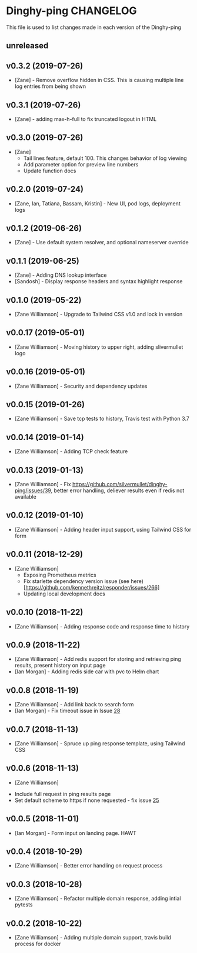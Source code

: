 # Dinghy-ping CHANGELOG

This file is used to list changes made in each version of the Dinghy-ping 

## unreleased

## v0.3.2 (2019-07-26)
- [Zane] - Remove overflow hidden in CSS. This is causing multiple line log entries from being shown 

## v0.3.1 (2019-07-26)
- [Zane] - adding max-h-full to fix truncated logout in HTML

## v0.3.0 (2019-07-26)

- [Zane]
  * Tail lines feature, default 100. This changes behavior of log viewing
  * Add parameter option for preview line numbers
  * Update function docs

## v0.2.0 (2019-07-24)

- [Zane, Ian, Tatiana, Bassam, Kristin] - New UI, pod logs, deployment logs

## v0.1.2 (2019-06-26)

- [Zane] - Use default system resolver, and optional nameserver override

## v0.1.1 (2019-06-25)

- [Zane] - Adding DNS lookup interface
- [Sandosh] - Display response headers and syntax highlight response

## v0.1.0 (2019-05-22)

- [Zane Williamson] - Upgrade to Tailwind CSS v1.0 and lock in version

## v0.0.17 (2019-05-01)

- [Zane Williamson] - Moving history to upper right, adding slivermullet logo 

## v0.0.16 (2019-05-01)

- [Zane Williamson] - Security and dependency updates 

## v0.0.15 (2019-01-26)

- [Zane Williamson] - Save tcp tests to history, Travis test with Python 3.7 

## v0.0.14 (2019-01-14)

- [Zane Williamson] - Adding TCP check feature

## v0.0.13 (2019-01-13)

- [Zane Williamson] - Fix https://github.com/silvermullet/dinghy-ping/issues/39, better error handling, deliever results even if redis not available 

## v0.0.12 (2019-01-10)

- [Zane Williamson] - Adding header input support, using Tailwind CSS for form

## v0.0.11 (2018-12-29)

- [Zane Williamson]
  * Exposing Prometheus metrics
  * Fix starlette dependency version issue (see here)[https://github.com/kennethreitz/responder/issues/266]
  * Updating local development docs

## v0.0.10 (2018-11-22)

- [Zane Williamson] - Adding response code and response time to history

## v0.0.9 (2018-11-22)

- [Zane Williamson] - Add redis support for storing and retrieving ping results, present history on input page
- [Ian Morgan] - Adding redis side car with pvc to Helm chart 

## v0.0.8 (2018-11-19)

- [Zane Williamson] - Add link back to search form 
- [Ian Morgan] - Fix timeout issue in Issue [28](https://github.com/silvermullet/dinghy-ping/issues/28)

## v0.0.7 (2018-11-13)

- [Zane Williamson] - Spruce up ping response template, using Tailwind CSS

## v0.0.6 (2018-11-13)

- [Zane Williamson]
 * Include full request in ping results page
 * Set default scheme to https if none requested - fix issue [25](https://github.com/silvermullet/dinghy-ping/issues/25)

## v0.0.5 (2018-11-01)

- [Ian Morgan] - Form input on landing page. HAWT 

## v0.0.4 (2018-10-29)

- [Zane Williamson] - Better error handling on request process 

## v0.0.3 (2018-10-28)

- [Zane Williamson] - Refactor multiple domain response, adding intial pytests 

## v0.0.2 (2018-10-22)

- [Zane Williamson] - Adding multiple domain support, travis build process for docker 
